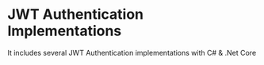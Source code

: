 # JWT Authentication Implementations
It includes several JWT Authentication implementations with C# &amp; .Net Core
